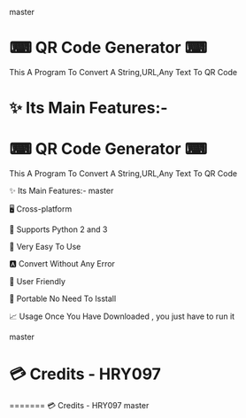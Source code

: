 master
 # ⌨ QR Code Generator ⌨
This A Program To Convert A String,URL,Any Text To QR Code

# ✨ Its Main Features:-

# ⌨ QR Code Generator ⌨

This A Program To Convert A String,URL,Any Text To QR Code

✨ Its Main Features:-
master

🖥️ Cross-platform

🐍 Supports Python 2 and 3

📝 Very Easy To Use

🅰️ Convert Without Any Error

🌈 User Friendly

🔧 Portable No Need To Isstall

📈 Usage Once You Have Downloaded , you just have to run it

master
# 💳 Credits - HRY097
=======
💳 Credits - HRY097
master
